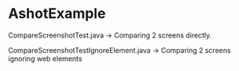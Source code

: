 # AshotExample


CompareScreenshotTest.java
-> Comparing 2 screens directly.

CompareScreenshotTestIgnoreElement.java
-> Comparing 2 screens ignoring web elements
